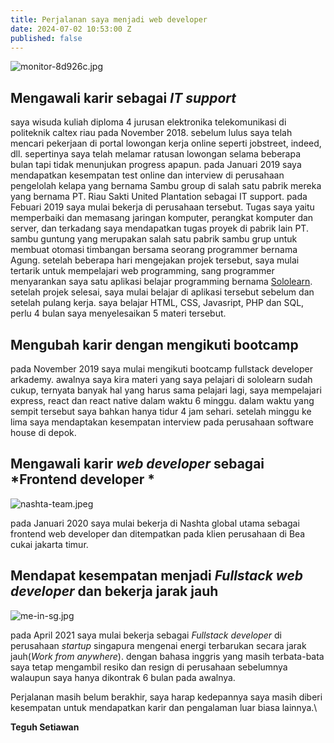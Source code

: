 ```yaml
---
title: Perjalanan saya menjadi web developer
date: 2024-07-02 10:53:00 Z
published: false
---
```


![monitor-8d926c.jpg](/uploads/monitor-8d926c.jpg)

## Mengawali karir sebagai *IT support*

saya wisuda kuliah diploma 4 jurusan elektronika telekomunikasi di politeknik caltex riau pada November 2018. sebelum lulus saya telah mencari pekerjaan di portal lowongan kerja online seperti jobstreet, indeed, dll. sepertinya saya telah melamar ratusan lowongan selama beberapa bulan tapi tidak menunjukan progress apapun. pada Januari 2019 saya mendapatkan kesempatan test online dan interview di perusahaan pengelolah kelapa yang bernama Sambu group di salah satu pabrik mereka yang bernama PT. Riau Sakti United Plantation sebagai IT support. pada Febuari 2019 saya mulai bekerja di perusahaan tersebut. Tugas saya yaitu memperbaiki dan memasang jaringan komputer, perangkat komputer dan server, dan terkadang saya mendapatkan tugas proyek di pabrik lain PT. sambu guntung yang merupakan salah satu pabrik sambu grup untuk membuat otomasi timbangan bersama seorang programmer bernama Agung. setelah beberapa hari mengejakan projek tersebut, saya mulai tertarik untuk mempelajari web programming, sang programmer menyarankan saya satu aplikasi belajar programming bernama [Sololearn](https://sololearn.com). setelah projek selesai, saya mulai belajar di aplikasi tersebut sebelum dan setelah pulang kerja. saya belajar HTML, CSS, Javasript, PHP dan SQL, perlu 4 bulan saya menyelesaikan 5 materi tersebut. 

## Mengubah karir dengan mengikuti bootcamp

pada November 2019 saya mulai mengikuti bootcamp fullstack developer arkademy. awalnya saya kira materi yang saya pelajari di sololearn sudah cukup, ternyata banyak hal yang harus sama pelajari lagi, saya mempelajari express, react dan react native dalam waktu 6 minggu. dalam waktu yang sempit tersebut saya bahkan hanya tidur 4 jam sehari. setelah minggu ke lima saya mendaptakan kesempatan interview pada perusahaan software house di depok.

## Mengawali karir *web developer* sebagai *Frontend developer *

![nashta-team.jpeg](/uploads/nashta-team.jpeg)

pada Januari 2020 saya mulai bekerja di Nashta global utama sebagai frontend web developer dan ditempatkan pada klien perusahaan di Bea cukai jakarta timur.

## Mendapat kesempatan menjadi *Fullstack web* *developer* dan bekerja jarak jauh

![me-in-sg.jpg](/uploads/me-in-sg.jpg)

pada April 2021 saya mulai bekerja sebagai *Fullstack developer* di perusahaan *startup* singapura mengenai energi terbarukan secara jarak jauh(*Work from anywhere*). dengan bahasa inggris yang masih terbata-bata saya tetap mengambil resiko dan resign di perusahaan sebelumnya walaupun saya hanya dikontrak 6 bulan pada awalnya. 

Perjalanan masih belum berakhir, saya harap kedepannya saya masih diberi kesempatan untuk mendapatkan karir dan pengalaman luar biasa lainnya.\

**Teguh Setiawan**